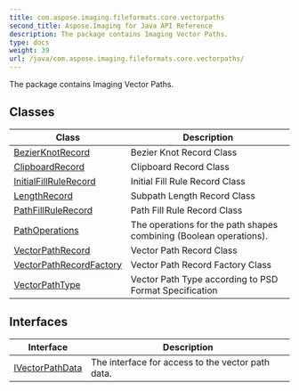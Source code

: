 ```yaml
---
title: com.aspose.imaging.fileformats.core.vectorpaths
second_title: Aspose.Imaging for Java API Reference
description: The package contains Imaging Vector Paths.
type: docs
weight: 39
url: /java/com.aspose.imaging.fileformats.core.vectorpaths/
---
```


The package contains Imaging Vector Paths.


## Classes

| Class | Description |
| --- | --- |
| [BezierKnotRecord](../com.aspose.imaging.fileformats.core.vectorpaths/bezierknotrecord) | Bezier Knot Record Class |
| [ClipboardRecord](../com.aspose.imaging.fileformats.core.vectorpaths/clipboardrecord) | Clipboard Record Class |
| [InitialFillRuleRecord](../com.aspose.imaging.fileformats.core.vectorpaths/initialfillrulerecord) | Initial Fill Rule Record Class |
| [LengthRecord](../com.aspose.imaging.fileformats.core.vectorpaths/lengthrecord) | Subpath Length Record Class |
| [PathFillRuleRecord](../com.aspose.imaging.fileformats.core.vectorpaths/pathfillrulerecord) | Path Fill Rule Record Class |
| [PathOperations](../com.aspose.imaging.fileformats.core.vectorpaths/pathoperations) | The operations for the path shapes combining (Boolean operations). |
| [VectorPathRecord](../com.aspose.imaging.fileformats.core.vectorpaths/vectorpathrecord) | Vector Path Record Class |
| [VectorPathRecordFactory](../com.aspose.imaging.fileformats.core.vectorpaths/vectorpathrecordfactory) | Vector Path Record Factory Class |
| [VectorPathType](../com.aspose.imaging.fileformats.core.vectorpaths/vectorpathtype) | Vector Path Type according to PSD Format Specification |

## Interfaces

| Interface | Description |
| --- | --- |
| [IVectorPathData](../com.aspose.imaging.fileformats.core.vectorpaths/ivectorpathdata) | The interface for access to the vector path data. |
